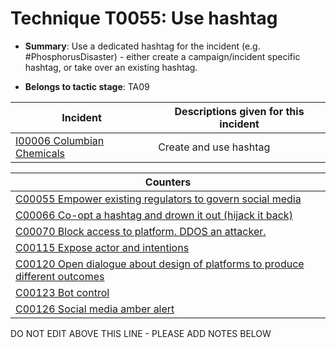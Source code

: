 # Technique T0055: Use hashtag

* **Summary**: Use a dedicated hashtag for the incident (e.g. #PhosphorusDisaster) - either create a campaign/incident specific hashtag, or take over an existing hashtag.

* **Belongs to tactic stage**: TA09


| Incident | Descriptions given for this incident |
| -------- | -------------------- |
| [I00006 Columbian Chemicals](../incidents/I00006.md) | Create and use hashtag |



| Counters |
| -------- |
| [C00055 Empower existing regulators to govern social media](../counters/C00055.md) |
| [C00066 Co-opt a hashtag and drown it out (hijack it back)](../counters/C00066.md) |
| [C00070 Block access to platform. DDOS an attacker.](../counters/C00070.md) |
| [C00115 Expose actor and intentions](../counters/C00115.md) |
| [C00120 Open dialogue about design of platforms to produce different outcomes](../counters/C00120.md) |
| [C00123 Bot control](../counters/C00123.md) |
| [C00126 Social media amber alert](../counters/C00126.md) |


DO NOT EDIT ABOVE THIS LINE - PLEASE ADD NOTES BELOW